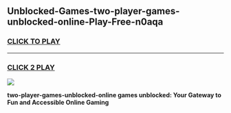 
## Unblocked-Games-two-player-games-unblocked-online-Play-Free-n0aqa
<h3>
<a href="https://premium76.site?title=two-player-games-unblocked-online&ref=24M">CLICK TO PLAY</a></h3>
<hr>

<h3>
<a href="https://premium76.site?title=two-player-games-unblocked-online&ref=24M">CLICK 2 PLAY</a>
  
</h3>

<a href="https://premium76.site?title=two-player-games-unblocked-online&ref=24M"><img src="https://clearcache.store/games.png"></a>


**two-player-games-unblocked-online games unblocked: Your Gateway to Fun and Accessible Online Gaming**
